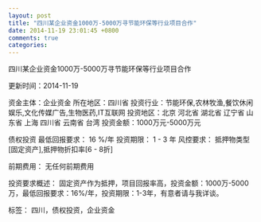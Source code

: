 ```yaml
---
layout: post
title: "四川某企业资金1000万-5000万寻节能环保等行业项目合作"
date: 2014-11-19 23:01:45 +0800
comments: true
categories: 
---
```

四川某企业资金1000万-5000万寻节能环保等行业项目合作



更新时间：2014-11-19

资金主体：企业资金
所在地区：四川省
投资行业：节能环保,农林牧渔,餐饮休闲娱乐,文化传媒广告,生物医药,IT互联网
投资地区：北京 河北省 湖北省 辽宁省 山东省 上海 四川省 云南省 台湾
投资金额：1000万元-5000万元

债权投资
最低回报要求：
                            16 %/年
                                                                                投资期限：
                            1 - 3 年
                                                                                                                                        风控要求：
                            抵押物类型[固定资产],抵押物折扣率[6 - 8折]

前期费用：
无任何前期费用

投资要求概述：
固定资产作为抵押，项目回报率高，投资金额：1000万-5000万，最低回报要求：16%/年，投资期限：1-3年，有意者请与我详谈。

标签：
四川，债权投资，企业资金

